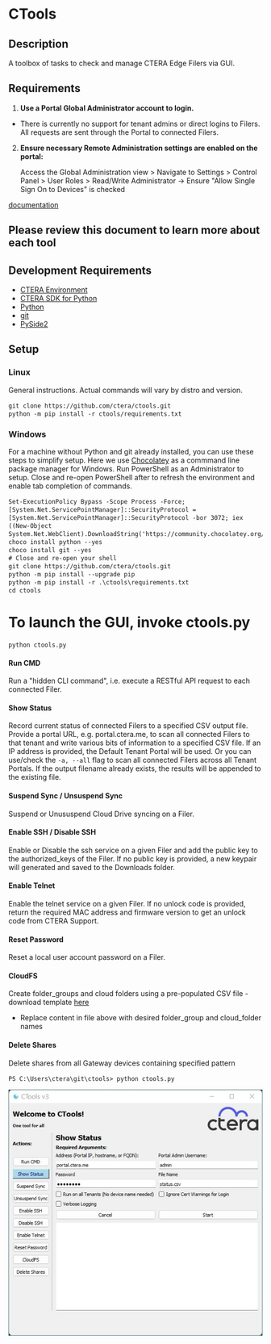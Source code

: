 # CTools

## Description

A toolbox of tasks to check and manage CTERA Edge Filers via GUI.

## Requirements

1. **Use a Portal Global Administrator account to login.**

- There is currently no support for tenant admins or direct logins to Filers. All requests are sent through the Portal to connected Filers.

2. **Ensure necessary Remote Administration settings are enabled on the portal:**

    Access the Global Administration view > Navigate to Settings > Control Panel > User Roles > Read/Write Administrator -> Ensure "Allow Single Sign On to Devices" is checked

[documentation](https://kb.ctera.com/v1/docs/en/portaladmin3-02-7?highlight=user%20roles%20portal)

## Please review this document to learn more about each tool

## Development Requirements

- [CTERA Environment](https://www.ctera.com/)
- [CTERA SDK for Python](https://github.com/ctera/ctera-python-sdk)
- [Python](https://www.python.org/downloads/)
- [git](https://git-scm.com/)
- [PySide2](://github.com/raccoonmonk/pyside2)

## Setup

### Linux

General instructions. Actual commands will vary by distro and version.
```
git clone https://github.com/ctera/ctools.git
python -m pip install -r ctools/requirements.txt
```

### Windows

For a machine without Python and git already installed, you can use these steps to simplify setup.
Here we use [Chocolatey](https://chocolatey.org/) as a commmand line package manager for Windows.
Run PowerShell as an Administrator to setup. Close and re-open PowerShell
after to refresh the environment and enable tab completion of commands.

```
Set-ExecutionPolicy Bypass -Scope Process -Force; [System.Net.ServicePointManager]::SecurityProtocol = [System.Net.ServicePointManager]::SecurityProtocol -bor 3072; iex ((New-Object System.Net.WebClient).DownloadString('https://community.chocolatey.org/install.ps1'))
choco install python --yes
choco install git --yes
# Close and re-open your shell
git clone https://github.com/ctera/ctools.git
python -m pip install --upgrade pip
python -m pip install -r .\ctools\requirements.txt
cd ctools
```

# To launch the GUI, invoke ctools.py
```
python ctools.py
```

#### Run CMD 

Run a "hidden CLI command", i.e. execute a RESTful API request to each connected Filer.

#### Show Status

Record current status of connected Filers to a specified CSV output file.
Provide a portal URL, e.g. portal.ctera.me, to scan all connected Filers to that tenant and write various bits of
information to a specified CSV file.
If an IP address is provided, the Default Tenant Portal will be used.
Or you can use/check the `-a, --all` flag to scan all connected Filers across all Tenant Portals.
If the output filename already exists, the results will be appended to the existing file.

#### Suspend Sync / Unsuspend Sync
Suspend or Unususpend Cloud Drive syncing on a Filer.

#### Enable SSH / Disable SSH

Enable or Disable the ssh service on a given Filer and add the public key to the authorized_keys of the Filer.
If no public key is provided, a new keypair will generated and saved to the Downloads folder.

#### Enable Telnet

Enable the telnet service on a given Filer. If no unlock code is provided, return the required MAC address
and firmware version to get an unlock code from CTERA Support.

#### Reset Password
Reset a local user account password on a Filer.

#### CloudFS
Create folder_groups and cloud folders using a pre-populated CSV file - download template [here](./templates/cloud_folders.csv)
- Replace content in file above with desired folder_group and cloud_folder names

#### Delete Shares
Delete shares from all Gateway devices containing specified pattern

```
PS C:\Users\ctera\git\ctools> python ctools.py
```
![ctools GUI screenshot](./images/screenshot-ctools-gui.jpg)
